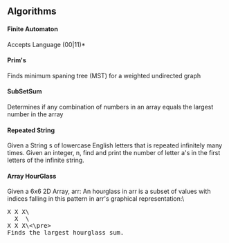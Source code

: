 ## Algorithms

#### Finite Automaton
Accepts Language (00|11)*

#### Prim's
Finds minimum spaning tree (MST) for
a weighted undirected graph

#### SubSetSum
Determines if any combination of numbers in an array
equals the largest number in the array

#### Repeated String
Given a String s of lowercase English letters that is repeated infinitely many times. Given an integer, n, find and print the number of letter a's in the first  letters of the infinite string.

#### Array HourGlass
Given a 6x6 2D Array, arr: An hourglass in arr is a subset of values with indices falling in this pattern in arr's graphical representation:\
<pre>X X X\
  X  \  
X X X\<\pre>
Finds the largest hourglass sum.  
